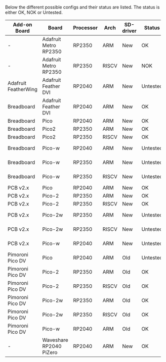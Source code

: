 Below the different possible configs and their status are listed. The status is either OK, NOK or Untested.

| Add-on Board          | Board                    | Processor | Arch | SD-driver | Status   | Remarks         |
|-----------------------|--------------------------|-----------|------|-----------|----------|-----------------|
| -                     | Adafruit Metro RP2350    | RP2350    | ARM  | New       | OK       |                 |
| -                     | Adafruit Metro RP2350    | RP2350    | RISCV| New       | NOK      | mount error 3   |
| Adafruit FeatherWing  | Adafruit Feather DVI     | RP2040    | ARM  | New       | Untested |                 |
| Breadboard            | Adafruit Feather DVI     | RP2040    | ARM  | New       | OK       |                 |
| Breadboard            | Pico                     | RP2040    | ARM  | New       | OK       |                 |
| Breadboard            | Pico2                    | RP2350    | ARM  | New       | OK       |                 |
| Breadboard            | Pico2                    | RP2350    | RISCV| New       | OK       |                 |
| Breadboard            | Pico-w                   | RP2040    | ARM  | New       | Untested | Should work     |
| Breadboard            | Pico-w                   | RP2350    | ARM  | New       | Untested | Should work     |
| Breadboard            | Pico-w                   | RP2350    | RISCV| New       | Untested | Should work     |
| PCB v2.x              | Pico                     | RP2040    | ARM  | New       | OK       |                 |
| PCB v2.x              | Pico-2                   | RP2350    | ARM  | New       | OK       |                 |
| PCB v2.x              | Pico-2                   | RP2350    | RISCV| New       | OK       |                 |
| PCB v2.x              | Pico-2w                  | RP2350    | ARM  | New       | Untested | Should work     |
| PCB v2.x              | Pico-2w                  | RP2350    | RISCV| New       | Untested | Should work     |
| PCB v2.x              | Pico-w                   | RP2040    | ARM  | New       | Untested | Should work     |
| Pimoroni Pico DV      | Pico                     | RP2040    | ARM  | Old       | Untested | Should work     |
| Pimoroni Pico DV      | Pico-2                   | RP2350    | ARM  | Old       | OK       |                 |
| Pimoroni Pico DV      | Pico-2                   | RP2350    | RISCV| Old       | OK       |                 |
| Pimoroni Pico DV      | Pico-2w                  | RP2350    | ARM  | Old       | OK       |                 |
| Pimoroni Pico DV      | Pico-2w                  | RP2350    | RISCV| Old       | OK       |                 |
| Pimoroni Pico DV      | Pico-w                   | RP2040    | ARM  | Old       | OK       |                 |
| -                     | Waveshare RP2040 PiZero  | RP2040    | ARM  | New       | OK       |                 |


